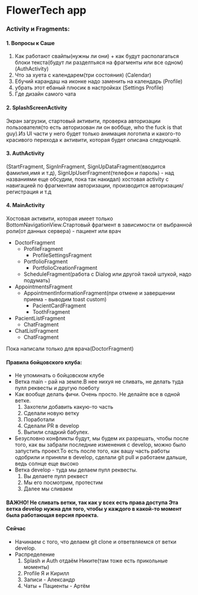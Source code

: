 # FlowerTech app
### Activity и Fragments:
#### 1. Вопросы к Саше
1. Как работают свайпы(нужны ли они) +  как будут располагаться блоки текста(будут ли разделтьяся на фрагменты или все одном) (AuthActivity)
2. Что за хуета с календарем(три состояния) (Calendar)
3. Ебучий карандаш на иконке надо заменить на календарь (Profile)
4. убрать этот ебаный плюсик в настройках (Settings Profile)
5. Где дизайн самого чата

#### 2. SplashScreenActivity
Экран загрузки, стартовый активити, проверка авторизации пользователя(то есть авторизован ли он воббще, who the fuck is that guy).Из UI части у него будет только анимация логотипа и какого-то красивого перехода к активити, которая будет описана следующей.

#### 3. AuthActivity
(StartFragment, SignInFragment, SignUpDataFragment(вводится фамилия,имя и т.д), SignUpUserFragment(телефон и пароль) - над названиями еще обсудим, пока так накидал)
хостовая activity с навигацией по фрагментам авторизации, производится авторизация/регистрация и т.д


#### 4. MainActivity 
Хостовая активити, которая имеет только BottomNavigationView.Стартовый фрагмент в зависимости от выбранной роли(от данных сервера) - пациент или врач
- DoctorFragment
  * ProfileFragment
    + ProfileSettingsFragment
  * PortfolioFragment
    + PortfolioCreationFragment
  * ScheduleFragment(работа с Dialog или другой такой штукой, надо подумать)
- AppointmentsFragment
  * AppointmentInformationFragment(при отмене и завершении приема - выводим toast custom)
    + PacientCardFragment
    + ToothFragment
- PacientListFragment
  * ChatFragment
- ChatListFragment
  * ChatFragment

Пока написали только для врача(DoctorFragment)

#### Правила бойцовского клуба:
* Не упоминать о бойцовском клубе
* Ветка main - рай на земле.В нее нихуя не сливать, не делать туда пулл реквесты и другую поеботу
* Как вообще делать фичи. Очень просто. Не делайте все в одной ветке.
  1) Захотели добавить какую-то часть
  2) Сделали новую ветку
  3) Поработали
  4) Сделали PR в develop
  5) Выпили сладкий бабулех.
* Безусловно конфликты будут, мы будем их разрешать, чтобы после того, как вы забрали последние изменения с develop, можно было запустить проект.То есть после того, как вашу часть работы одобрили и приняли в develop, сделали git pull и работаем дальше, ведь солнце еще высоко
* Ветка develop - туда мы делаем пулл реквесты.
  1) Вы делаете пулл реквест
  2) Мы его посмотрим, протестим
  3) Далее мы сливаем
#### ВАЖНО! Не сливать ветки, так как у всех есть права доступа Эта ветка develop нужна для того, чтобы у каждого в какой-то момент была работающая версия проекта.

#### Сейчас
* Начинаем с того, что делаем git clone и ответвляемся от ветки develop.
* Распределение 
    1. Splash и Auth отдаём Никите(там тоже есть прикольные моменты)
    2. Profile Я и Кирилл
    3. Записи - Александр
    4. Чаты + Пациенты - Артём
